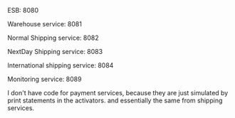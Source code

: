 ESB: 8080

Warehouse service: 8081

Normal Shipping service: 8082

NextDay Shipping service: 8083

International shipping service: 8084

Monitoring service: 8089

I don't have code for payment services, because they are just simulated by print statements in the activators. and essentially the same from shipping services.